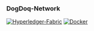 ### DogDoq-Network
[![Hyperledger-Fabric](https://img.shields.io/badge/Hyperledger--Fabric-1.4.0-green.svg)](https://www.hyperledger.org/projects/fabric)
[![Docker](https://img.shields.io/badge/Docker-18.09.3-blue.svg)](https://www.docker.com/)
